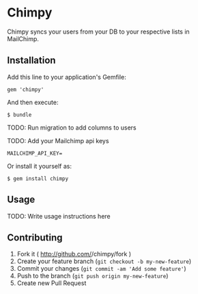 # Chimpy

Chimpy syncs your users from your DB to your respective lists in MailChimp.

## Installation

Add this line to your application's Gemfile:

    gem 'chimpy'

And then execute:

    $ bundle

TODO: Run migration to add columns to users

TODO: Add your Mailchimp api keys

    MAILCHIMP_API_KEY=

Or install it yourself as:

    $ gem install chimpy

## Usage

TODO: Write usage instructions here

## Contributing

1. Fork it ( http://github.com/<my-github-username>/chimpy/fork )
2. Create your feature branch (`git checkout -b my-new-feature`)
3. Commit your changes (`git commit -am 'Add some feature'`)
4. Push to the branch (`git push origin my-new-feature`)
5. Create new Pull Request

